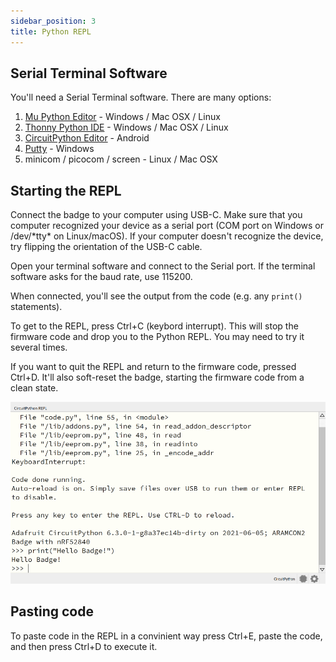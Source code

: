```yaml
---
sidebar_position: 3
title: Python REPL
---
```


## Serial Terminal Software

You'll need a Serial Terminal software. There are many options:

1. [Mu Python Editor](https://codewith.mu/) - Windows / Mac OSX / Linux
2. [Thonny Python IDE](https://thonny.org/) - Windows / Mac OSX / Linux
3. [CircuitPython Editor](https://play.google.com/store/apps/details?id=com.foamyguy.circuitpythoneditor) - Android
4. [Putty](https://www.putty.org/) - Windows
5. minicom / picocom / screen - Linux / Mac OSX

## Starting the REPL

Connect the badge to your computer using USB-C. Make sure that you computer recognized your device as a serial port (COM port on Windows or /dev/\*tty\* on Linux/macOS). If your computer doesn't recognize the device, try flipping the orientation of the USB-C cable.

Open your terminal software and connect to the Serial port. If the terminal software asks for the baud rate, use 115200.

When connected, you'll see the output from the code (e.g. any `print()` statements).

To get to the REPL, press Ctrl+C (keybord interrupt). This will stop the firmware code and drop you to the Python REPL. You may need to try it several times.

If you want to quit the REPL and return to the firmware code, pressed Ctrl+D. It'll also soft-reset the badge, starting the firmware code from a clean state.

![Badge REPL](repl.png)

## Pasting code

To paste code in the REPL in a convinient way press Ctrl+E, paste the code, and then press Ctrl+D to execute it.
